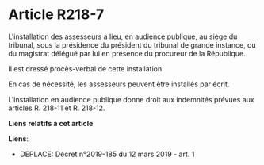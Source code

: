 # Article R218-7

L'installation des assesseurs a lieu, en audience publique, au siège du tribunal, sous la présidence du président du tribunal
de grande instance, ou du magistrat délégué par lui en présence du procureur de la République.

Il est dressé procès-verbal de cette installation.

En cas de nécessité, les assesseurs peuvent être installés par écrit.

L'installation en audience publique donne droit aux indemnités prévues aux articles R. 218-11 et R. 218-12.

**Liens relatifs à cet article**

**Liens**:

  - DEPLACE: Décret n°2019-185 du 12 mars 2019 - art. 1
